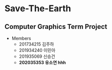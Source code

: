 # Save-The-Earth

## Computer Graphics Term Project

- Members
  - 201734215 김주하
  - 201934240 이민아
  - 201935069 신승건
  - **202035353 유소연 hhh**
